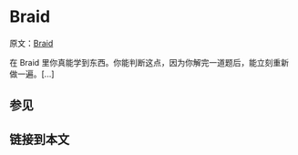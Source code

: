 # Braid

原文：[Braid](https://wiki.issarice.com/wiki/Braid)

在 Braid 里你真能学到东西。你能判断这点，因为你解完一道题后，能立刻重新做一遍。[...]

## 参见

## 链接到本文